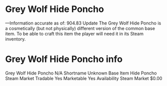 # Grey Wolf Hide Poncho

—Information accurate as of: 904.83 Update
The Grey Wolf Hide Poncho is a cosmetically (but not physically) different version of the common base item. To be able to craft this item the player will need it in its Steam inventory.
# Grey Wolf Hide Poncho info

Grey Wolf Hide Poncho
N/A
Shortname
Unknown
Base Item
Hide Poncho
Steam Market
Tradable
Yes
Marketable
Yes
Availability
Steam Market
$0.00
